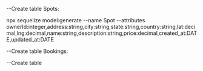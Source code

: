 --Create table Spots:

npx sequelize model:generate --name Spot --attributes ownerId:integer,address:string,city:string,state:string,country:string,lat:decimal,lng:decimal,name:string,description:string,price:decimal,created_at:DATE,updated_at:DATE

--Create table Bookings:

--Create table
